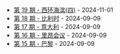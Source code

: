 * [第 19 期 - 西环海滨(四)](https://lifei.life/posts/19-西环海滨(四)) - 2024-11-01
* [第 18 期 - 比利时](https://lifei.life/posts/18-比利时) - 2024-09-09
* [第 17 期 - 意大利](https://lifei.life/posts/17-意大利) - 2024-09-09
* [第 16 期 - 里昂会议](https://lifei.life/posts/16-里昂会议) - 2024-09-09
* [第 15 期 - 巴黎](https://lifei.life/posts/15-巴黎) - 2024-09-09
